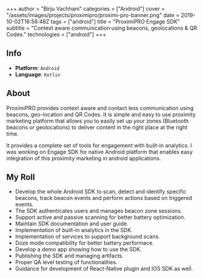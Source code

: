 +++
author = "Birju Vachhani"
categories = ["Android"]
cover = "/assets/images/projects/proximipro/proximi-pro-banner.png"
date = 2019-10-02T16:56:48Z
tags = ["android"]
title = "ProximiPRO Engage SDK"
subtitle = "Context aware communication using beacons, geolocations & QR Codes."
technologies = ["android"]
+++

## Info

* **Platform**:     `Android`
* **Language**:     `Kotlin`

## About

ProximiPRO provides context aware and contact less communication using beacons, geo-location and QR Codes. It is simple and easy to use proximity marketing platform that allows you to easily set up your zones (Bluetooth beacons or geolocations) to deliver content in the right place at the right time. 

It provides a complete set of tools for engagement with built-in analytics. I was working on Engage SDK for native Android platform that enables easy integration of this proximity marketing in android applications.

## My Roll

* Develop the whole Android SDK to scan, detect and identify specific beacons, track beacon events and perform actions based on triggered events.
* The SDK authenticates users and manages beacon zone sessions.
* Support active and passive scanning for better battery optimization.
* Maintain SDK documentation and user guide.
* Implementation of built-in analytics in the SDK.
* Implementation of services to support background scans.
* Doze mode compatibility for better battery performace.
* Develop a demo app showing how to use the SDK.
* Publishing the SDK and managing artifacts.
* Proper QA level testing of functionalities.
* Guidance for development of React-Native plugin and IOS SDK as well.

</br>